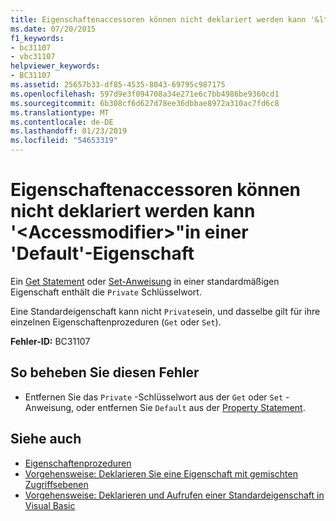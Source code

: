 ```yaml
---
title: Eigenschaftenaccessoren können nicht deklariert werden kann '&lt;Accessmodifier&gt;"in einer 'Default'-Eigenschaft
ms.date: 07/20/2015
f1_keywords:
- bc31107
- vbc31107
helpviewer_keywords:
- BC31107
ms.assetid: 25657b33-df85-4535-8043-69795c987175
ms.openlocfilehash: 597d9e3f094708a34e271e6c7bb4986be9360cd1
ms.sourcegitcommit: 6b308cf6d627d78ee36dbbae8972a310ac7fd6c8
ms.translationtype: MT
ms.contentlocale: de-DE
ms.lasthandoff: 01/23/2019
ms.locfileid: "54653319"
---
```

# <a name="property-accessors-cannot-be-declared-ltaccessmodifiergt-in-a-default-property"></a>Eigenschaftenaccessoren können nicht deklariert werden kann '&lt;Accessmodifier&gt;"in einer 'Default'-Eigenschaft
Ein [Get Statement](../../visual-basic/language-reference/statements/get-statement.md) oder [Set-Anweisung](../../visual-basic/language-reference/statements/set-statement.md) in einer standardmäßigen Eigenschaft enthält die `Private` Schlüsselwort.  
  
 Eine Standardeigenschaft kann nicht `Private`sein, und dasselbe gilt für ihre einzelnen Eigenschaftenprozeduren (`Get` oder `Set`).  
  
 **Fehler-ID:** BC31107  
  
## <a name="to-correct-this-error"></a>So beheben Sie diesen Fehler  
  
-   Entfernen Sie das `Private` -Schlüsselwort aus der `Get` oder `Set` -Anweisung, oder entfernen Sie `Default` aus der [Property Statement](../../visual-basic/language-reference/statements/property-statement.md).  
  
## <a name="see-also"></a>Siehe auch
- [Eigenschaftenprozeduren](../../visual-basic/programming-guide/language-features/procedures/property-procedures.md)
- [Vorgehensweise: Deklarieren Sie eine Eigenschaft mit gemischten Zugriffsebenen](../../visual-basic/programming-guide/language-features/procedures/how-to-declare-a-property-with-mixed-access-levels.md)
- [Vorgehensweise: Deklarieren und Aufrufen einer Standardeigenschaft in Visual Basic](../../visual-basic/programming-guide/language-features/procedures/how-to-declare-and-call-a-default-property.md)
